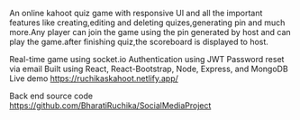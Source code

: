 An online kahoot quiz game with responsive UI and all the important features like creating,editing and deleting quizes,generating pin and much more.Any player can join the game using the pin generated by host and can play the game.after finishing quiz,the scoreboard is displayed to host.

Real-time game using socket.io
Authentication using JWT
Password reset via email
Built using React, React-Bootstrap, Node, Express, and MongoDB
Live demo
https://ruchikaskahoot.netlify.app/

Back end source code
https://github.com/BharatiRuchika/SocialMediaProject
